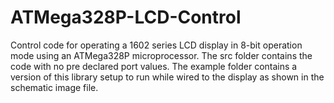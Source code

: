 # ATMega328P-LCD-Control
Control code for operating a 1602 series LCD display in 8-bit operation mode using an ATMega328P microprocessor.
The src folder contains the code with no pre declared port values.
The example folder contains a version of this library setup to run while wired to the display as shown in the schematic image file.
